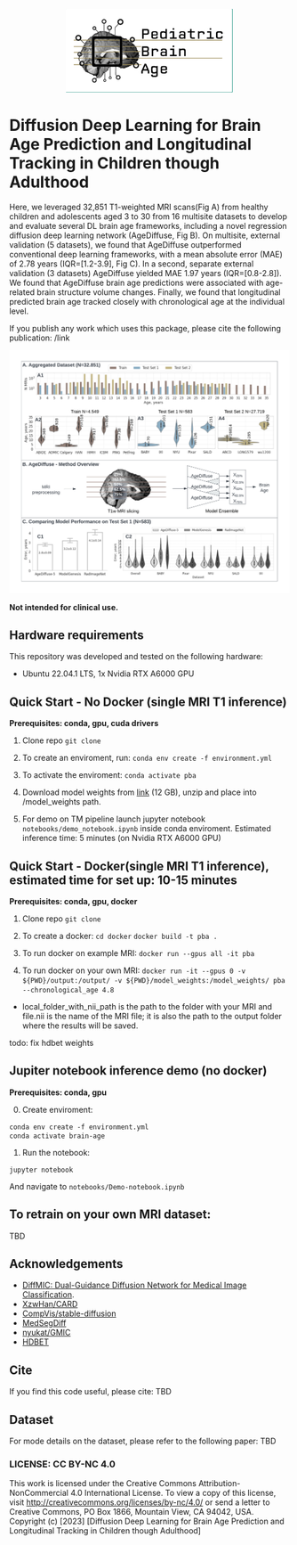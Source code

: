 <p align="center">
    <img src="imgs/logo.png" width="300"> 
</p>

# Diffusion Deep Learning for Brain Age Prediction and Longitudinal Tracking in Children though Adulthood

Here, we leveraged 32,851 T1-weighted MRI scans(Fig A) from healthy children and adolescents aged 3 to 30 from 16 multisite datasets to develop and evaluate several DL brain age frameworks, including a novel regression diffusion deep learning network (AgeDiffuse, Fig B). On multisite, external validation (5 datasets), we found that AgeDiffuse outperformed conventional deep learning frameworks, with a mean absolute error (MAE) of 2.78 years (IQR=[1.2-3.9], Fig C). In a second, separate external validation (3 datasets) AgeDiffuse yielded MAE 1.97 years (IQR=[0.8-2.8]). We found that AgeDiffuse brain age predictions were associated with age-related brain structure volume changes. Finally, we found that longitudinal predicted brain age tracked closely with chronological age at the individual level. 

If you publish any work which uses this package, please cite the following publication: /link

![Main figure](imgs/main.png)

**Not intended for clinical use.**

## Hardware requirements
This repository was developed and tested on the following hardware:
- Ubuntu 22.04.1 LTS, 1x Nvidia RTX A6000 GPU

## Quick Start - No Docker (single MRI T1 inference)
**Prerequisites: conda, gpu, cuda drivers** 

1. Clone repo `git clone`

2. To create an enviroment, run: 
`conda env create -f environment.yml`

3. To activate the enviroment:
`conda activate pba`

5. Download model weights from [link](https://drive.google.com/file/d/1RC4lB2_qTP8tjVkoOpB74-KjCTujY8pt/view?usp=sharing) (12 GB), unzip and place into /model_weights path.

5. For demo on TM pipeline launch jupyter notebook `notebooks/demo_notebook.ipynb` inside conda enviroment. Estimated inference time: 5 minutes (on Nvidia RTX A6000 GPU)

## Quick Start - Docker(single MRI T1 inference), estimated time for set up: 10-15 minutes

**Prerequisites: conda, gpu, docker** 
1. Clone repo `git clone`

2. To create a docker:
`cd docker`
`docker build -t pba . `

3. To run docker on example MRI:
`docker run --gpus all -it pba`

4. To run docker on your own MRI:
`docker run -it --gpus 0 -v ${PWD}/output:/output/ -v ${PWD}/model_weights:/model_weights/ pba --chronological_age 4.8`

- local_folder_with_nii_path is the path to the folder with your MRI and file.nii is the name of the MRI file; it is also the path to the output folder where the results will be saved.

todo: fix hdbet weights
## Jupiter notebook inference demo (no docker) 
**Prerequisites: conda, gpu** 

0. Create enviroment:
```
conda env create -f environment.yml
conda activate brain-age
```

1. Run the notebook:
```
jupyter notebook 
```
And navigate to `notebooks/Demo-notebook.ipynb`

## To retrain on your own MRI dataset: 
 TBD

## Acknowledgements
- [DiffMIC: Dual-Guidance Diffusion Network for Medical Image Classification](https://arxiv.org/abs/2303.10610).
- [XzwHan/CARD](https://github.com/XzwHan/CARD)
- [CompVis/stable-diffusion](https://github.com/CompVis/stable-diffusion)
- [MedSegDiff](https://github.com/WuJunde/MedSegDiff/tree/master)
- [nyukat/GMIC](https://github.com/nyukat/GMIC)
- [HDBET](https://github.com/MIC-DKFZ/HD-BET)


## Cite
If you find this code useful, please cite: TBD

## Dataset
For mode details on the dataset, please refer to the following paper: TBD

### LICENSE: CC BY-NC 4.0

This work is licensed under the Creative Commons Attribution-NonCommercial 4.0 International License.
To view a copy of this license, visit <http://creativecommons.org/licenses/by-nc/4.0/> or send a letter to Creative Commons, PO Box 1866, Mountain View, CA 94042, USA.
Copyright (c) [2023] [Diffusion Deep Learning for Brain Age Prediction and Longitudinal Tracking in Children though Adulthood]



